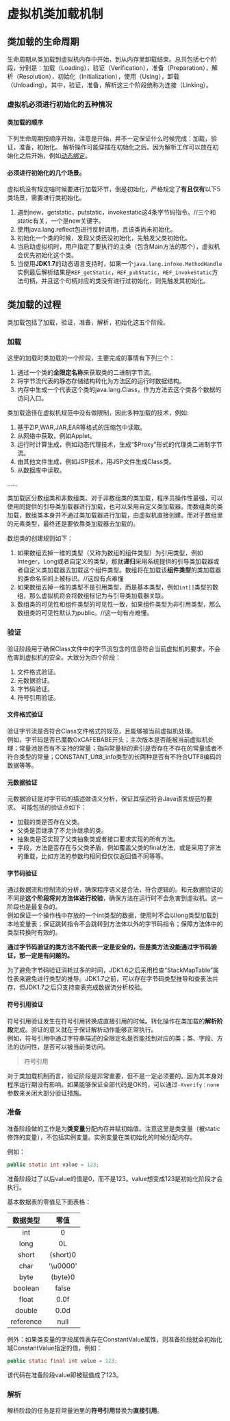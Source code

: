 # 虚拟机类加载机制
## 类加载的生命周期
生命周期从类加载到虚拟机内存中开始，到从内存里卸载结束。总共包括七个阶段，分别是：加载（Loading），验证（Verification），准备（Preparation），解析（Resolution），初始化（Initialization），使用（Using），卸载（Unloading）。其中，验证，准备，解析这三个阶段统称为连接（Linking）。
### 虚拟机必须进行初始化的五种情况
#### 类加载的顺序
下列生命周期按顺序开始，注意是开始，并不一定保证什么时候完成：加载，验证，准备，初始化。 
解析操作可能穿插在初始化之后。因为解析工作可以放在初始化之后开始，例如[动态绑定]()。  


#### 必须进行初始化的几个场景。
虚拟机没有规定啥时候要进行加载环节，倒是初始化，严格规定了**有且仅有**以下5类场景，需要进行类初始化。

1. 遇到new，getstatic，putstatic，invokestatic这4条字节码指令。//三个和static有关，一个是new关键字。
2. 使用java.lang.reflect包进行反射调用，且该类尚未初始化。
3. 初始化一个类的时候，发现父类还没初始化，先触发父类初始化。
4. 当启动虚拟机时，用户指定了要执行的主类（包含Main方法的那个），虚拟机会优先初始化这个类。
5. 当使用**JDK1.7**的动态语言支持时，如果一个`java.lang.infoke.MethodHandle`实例最后解析结果是`REF_getStatic`，`REF_pubStatic`，`REF_invokeStatic`方法句柄，并且这个句柄对应的类没有进行过初始化，则先触发其初始化。

## 类加载的过程
类加载包括了加载，验证，准备，解析，初始化这五个阶段。
### 加载
这里的加载时类加载的一个阶段，主要完成的事情有下列三个：

1. 通过一个类的**全限定名称**来获取类的二进制字节流。
2. 将字节流代表的静态存储结构转化为方法区的运行时数据结构。
3. 内存中生成一个代表这个类的java.lang.Class，作为方法去这个类各个数据的访问入口。

类加载途径在虚拟机规范中没有做限制，因此多种加载的技术，例如:

1. 基于ZIP,WAR,JAR,EAR等格式的压缩包中读取。
2. 从网络中获取，例如Applet。
3. 运行时计算生成，例如动态代理技术，生成“$Proxy”形式的代理类二进制字节流。
4. 由其他文件生成，例如JSP技术，用JSP文件生成Class类。
5. 从数据库中读取。

......

类加载区分数组类和非数组类。对于非数组类的类加载，程序员操作性最强，可以使用同提供的引导类加载器进行加载，也可以采用自定义类加载器。而数组类的类加载，数组类本身并不通过类加载器进行加载，由虚拟机直接创建。而对于数组里的元素类型，最终还是要依靠类加载器去加载的。

数组类的创建规则如下：

1. 如果数组去掉一维的类型（又称为数组的组件类型）为引用类型，例如Integer，Long或者自定义的类型，那就**递归**采用系统提供的引导类加载器或者自定义类加载器去加载这个组件类型。数组将在加载该**组件类型**的类加载器的类命名空间上被标识。//这段有点难懂
2. 如果数组去掉一维的类型不是引用类型，而是基本类型，例如`int[]`类型的数组，那么虚拟机将会将数组标记为与引导类加载器关联。
3. 数组类的可见性和组件类型的可见性一致，如果组件类型为非引用类型，那么数组类的可见性默认为public。//这一句有点难懂。

### 验证
验证阶段用于确保Class文件中的字节流包含的信息符合当前虚拟机的要求，不会危害到虚拟机的安全。大致分为四个阶段：

1. 文件格式验证。
2. 元数据验证。
3. 字节码验证。
4. 符号引用验证。

#### 文件格式验证
验证字节流是否符合Class文件格式的规范，且能够被当前虚拟机处理。  
例如，字节码是否已魔数OxCAFEBABE开头；主次版本是否能被当前虚拟机处理；常量池是否有不支持的常量；指向常量标的索引是否存在不存在的常量或者不符合类型的常量；CONSTANT_Uft8_info类型的长两种是否有不符合UTF8编码的数据等等。

#### 元数据验证
元数据验证是对字节码的描述做语义分析，保证其描述符合Java语言规范的要求。 可能包括的验证点如下： 

* 加载的类是否存在父类。
* 父类是否继承了不允许继承的类。
* 抽象类是否实现了父类抽象类或者接口要求实现的所有方法。
* 字段，方法是否存在与父类矛盾，例如覆盖父类的final方法，或是采用了非法的重载，比如方法的参数均相同但仅仅返回值不同等等。

#### 字节码验证
通过数据流和控制流的分析，确保程序语义是合法，符合逻辑的。和元数据验证的不同是**这个阶段将对方法体进行校验**，确保方法在运行时不会危害到虚拟机。这一阶段也是最复杂的。  
例如保证一个操作栈中存放的一个int类型的数据，使用时不会以long类型加载到本地变量表；保证跳转指令不会跳转到方法体以外的字节码指令；保障方法体中的类型转换时有效的。

**通过字节码验证的类方法不能代表一定是安全的，但是类方法没能通过字节码验证，那一定是有问题的。**

为了避免字节码验证消耗过多的时间，JDK1.6之后采用检查“StackMapTable”属性表来避免进行类型的推导。JDK1.7之前，可以存在字节码类型推导和查表法共存，但JDK1.7之后只支持查表完成数据流分析校验。

#### 符号引用验证
符号引用验证发生在符号引用转换成直接引用的时候。转化操作在类加载的**解析阶段**完成。验证的意义就在于保证解析动作能够正常执行。  
例如，符号引用中通过字符串描述的全限定名是否能找到对应的类；类、字段、方法的访问性，是否可以被当前类访问。

> 符号引用

对于类加载机制而言，验证阶段是非常重要，但不是一定必须要的。因为其本身对程序运行期没有影响。如果能够保证全部代码是OK的，可以通过`-Xverify：none`参数来关闭大部分验证措施。

### 准备
准备阶段做的工作是为**类变量**分配内存并赋初始值。注意这里是类变量（被static修饰的变量），不包括实例变量。实例变量在类初始化的时候分配内存。

例如：

```java
public static int value = 123;
```

准备阶段过了以后value的值是0，而不是123。value想变成123是初始化阶段才会执行。  

基本数据表的零值见下面表格：

|数据类型|零值|
| :---: | :---: |
|int|0|
|long|0L|
|short|(short)0|
|char|'\u0000'|
|byte|(byte)0|
|boolean|false|
|float|0.0f|
|double|0.0d|
|reference|null|

例外：如果类变量的字段属性表存在ConstantValue属性，则准备阶段就会初始化城ConstantValue指定的值，例如：

```java
public static final int value = 123;
```

该代码在准备阶段value即被赋值成了123。

### 解析
解析阶段的任务是将常量池里的**符号引用**替换为**直接引用**。